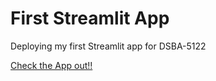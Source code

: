 # First Streamlit App
Deploying my first Streamlit app for DSBA-5122 

[Check the App out!!](https://dsba5122-sakshi-gupta.streamlit.app/)

